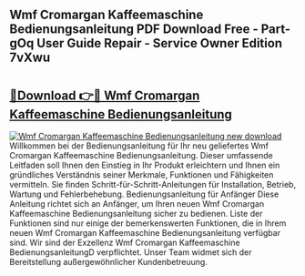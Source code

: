 ## Wmf Cromargan Kaffeemaschine Bedienungsanleitung PDF Download Free - Part-gOq User Guide Repair - Service Owner Edition 7vXwu

# <h2><a href="http://df541s2.blite.top/?on=Wmf+Cromargan+Kaffeemaschine+Bedienungsanleitung">🔗Download 👉🔴 Wmf Cromargan Kaffeemaschine Bedienungsanleitung</a></h2>

[![Wmf Cromargan Kaffeemaschine Bedienungsanleitung new download](https://i.imgur.com/lujVjoI.png)](http://df541s2.blite.top/?on=Wmf+Cromargan+Kaffeemaschine+Bedienungsanleitung)
Willkommen bei der Bedienungsanleitung für Ihr neu geliefertes Wmf Cromargan Kaffeemaschine Bedienungsanleitung. Dieser umfassende Leitfaden soll Ihnen den Einstieg in Ihr Produkt erleichtern und Ihnen ein gründliches Verständnis seiner Merkmale, Funktionen und Fähigkeiten vermitteln. Sie finden Schritt-für-Schritt-Anleitungen für Installation, Betrieb, Wartung und Fehlerbehebung. Bedienungsanleitung für Anfänger Diese Anleitung richtet sich an Anfänger, um Ihren neuen Wmf Cromargan Kaffeemaschine Bedienungsanleitung sicher zu bedienen. Liste der Funktionen sind nur einige der bemerkenswerten Funktionen, die in Ihrem neuen Wmf Cromargan Kaffeemaschine Bedienungsanleitung verfügbar sind. Wir sind der Exzellenz Wmf Cromargan Kaffeemaschine BedienungsanleitungD verpflichtet. Unser Team widmet sich der Bereitstellung außergewöhnlicher Kundenbetreuung.
